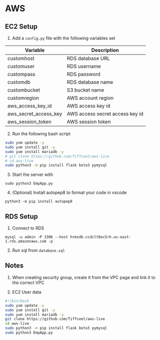 # AWS
## EC2 Setup
1. Add a `config.py` file with the following variables set

| Variable              | Description           |
| --------------------- | --------------------- |
| customhost            | RDS database URL      |
| customuser            | RDS username          |    
| custompass            | RDS password          |
| customdb              | RDS database name     |        
| custombucket          | S3 bucket name        |       
| customregion          | AWS account region    |                
| aws_access_key_id     | AWS access key id     |                
| aws_secret_access_key | AWS access secret access key id |                
| aws_session_token     | AWS session token     |                

2. Run the following bash script
```bash
sudo yum update -y
sudo yum install git -y
sudo yum install mariadb -y
# git clone https://github.com/Tiffceet/aws-live
# cd aws-live
sudo python3 -m pip install flask boto3 pymysql
```

3. Start the server with
```
sudo python3 EmpApp.py
```

4. (Optional) Install autopep8 to format your code in vscode
```
python3 -m pip install autopep8
```

## RDS Setup
1. Connect to RDS
```
mysql -u admin -P 3306 --host hrmsdb.ccdclt0oc5rh.us-east-1.rds.amazonaws.com -p
```
2. Run sql from `database.sql`

## Notes
1. When creating security group, create it from the VPC page and link it to the correct VPC

2. EC2 User data
```bash
#!/bin/bash
sudo yum update -y
sudo yum install git -y
sudo yum install mariadb -y
git clone https://github.com/Tiffceet/aws-live
cd aws-live
sudo python3 -m pip install flask boto3 pymysql
sudo python3 EmpApp.py
```